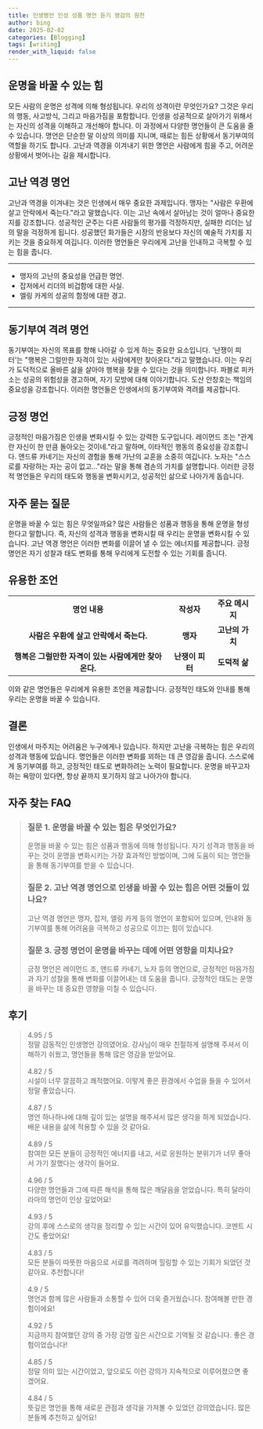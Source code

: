 ```yaml
---
title: 인생명언 인성 성품 명언 듣기 영감의 원천
author: bing
date: 2025-02-02
categories: [Blogging]
tags: [writing]
render_with_liquid: false
---
```



<h2 id='운명을_바꿀_수_있는_힘'>운명을 바꿀 수 있는 힘</h2>

<p>모든 사람의 운명은 성격에 의해 형성됩니다. 우리의 성격이란 무엇인가요? 그것은 우리의 행동, 사고방식, 그리고 마음가짐을 포함합니다. 인생을 성공적으로 살아가기 위해서는 자신의 성격을 이해하고 개선해야 합니다. 이 과정에서 다양한 명언들이 큰 도움을 줄 수 있습니다. 명언은 단순한 말 이상의 의미를 지니며, 때로는 힘든 상황에서 동기부여의 역할을 하기도 합니다. 고난과 역경을 이겨내기 위한 명언은 사람에게 힘을 주고, 어려운 상황에서 벗어나는 길을 제시합니다.</p>

<h2 id='고난_역경_명언'>고난 역경 명언</h2>

<p>고난과 역경을 이겨내는 것은 인생에서 매우 중요한 과제입니다. 맹자는 "사람은 우환에 살고 안락에서 죽는다."라고 말했습니다. 이는 고난 속에서 살아남는 것이 얼마나 중요한지를 강조합니다. 성공적인 군주는 다른 사람들의 평가를 걱정하지만, 실패한 리더는 남의 말을 걱정하게 됩니다. 성공했던 화가들은 시장의 반응보다 자신의 예술적 가치를 지키는 것을 중요하게 여깁니다. 이러한 명언들은 우리에게 고난을 인내하고 극복할 수 있는 힘을 줍니다.</p>

<hr />

<ul>
    <li>맹자의 고난의 중요성을 언급한 명언.</li>
    <li>잡저에서 리더의 비겁함에 대한 사실.</li>
    <li>엘링 카게의 성공의 함정에 대한 경고.</li>
</ul>

<hr />

<h2 id='동기부여_격려_명언'>동기부여 격려 명언</h2>

<p>동기부여는 자신의 목표를 향해 나아갈 수 있게 하는 중요한 요소입니다. '난쟁이 피터'는 "행복은 그럴만한 자격이 있는 사람에게만 찾아온다."라고 말했습니다. 이는 우리가 도덕적으로 올바른 삶을 살아야 행복을 찾을 수 있다는 것을 의미합니다. 파블로 피카소는 성공의 위험성을 경고하며, 자기 모방에 대해 이야기합니다. 도산 안창호는 책임의 중요성을 강조합니다. 이러한 명언들은 인생에서의 동기부여와 격려를 제공합니다.</p>

<h2 id='긍정_명언'>긍정 명언</h2>

<p>긍정적인 마음가짐은 인생을 변화시킬 수 있는 강력한 도구입니다. 레이먼드 조는 "관계란 자신이 한 만큼 돌아오는 것이네."라고 말하며, 이타적인 행동의 중요성을 강조합니다. 앤드류 카네기는 자신의 경험을 통해 가난의 교훈을 소중히 여깁니다. 노자는 "스스로를 자랑하는 자는 공이 없고..."라는 말을 통해 겸손의 가치를 설명합니다. 이러한 긍정적 명언들은 우리의 태도와 행동을 변화시키고, 성공적인 삶으로 나아가게 돕습니다.</p>

<h2 id='자주_묻는_질문'>자주 묻는 질문</h2>

<p>운명을 바꿀 수 있는 힘은 무엇일까요? 많은 사람들은 성품과 행동을 통해 운명을 형성한다고 말합니다. 즉, 자신의 성격과 행동을 변화시킬 때 우리는 운명을 변화시킬 수 있습니다. 고난 역경 명언은 이러한 변화를 이끌어 낼 수 있는 에너지를 제공합니다. 긍정 명언은 자기 성찰과 태도 변화를 통해 우리에게 도전할 수 있는 기회를 줍니다.</p>

<h2 id='유용한_조언'>유용한 조언</h2>

<table>
    <tr>
        <td style="text-align: center; height: 17px;"><b>명언 내용</b></td>
        <td style="text-align: center; height: 17px;"><b>작성자</b></td>
        <td style="text-align: center; height: 17px;"><b>주요 메시지</b></td>
    </tr>
    <tr>
        <td style="text-align: center; height: 17px;"><b>사람은 우환에 살고 안락에서 죽는다.</b></td>
        <td style="text-align: center; height: 17px;"><b>맹자</b></td>
        <td style="text-align: center; height: 17px;"><b>고난의 가치</b></td>
    </tr>
    <tr>
        <td style="text-align: center; height: 17px;"><b>행복은 그럴만한 자격이 있는 사람에게만 찾아온다.</b></td>
        <td style="text-align: center; height: 17px;"><b>난쟁이 피터</b></td>
        <td style="text-align: center; height: 17px;"><b>도덕적 삶</b></td>
    </tr>
</table>

<p>이와 같은 명언들은 우리에게 유용한 조언을 제공합니다. 긍정적인 태도와 인내를 통해 우리는 운명을 바꿀 수 있습니다.</p>

<h2 id='결론'>결론</h2>

<p>인생에서 마주치는 어려움은 누구에게나 있습니다. 하지만 고난을 극복하는 힘은 우리의 성격과 행동에 있습니다. 명언들은 이러한 변화를 꾀하는 데 큰 영감을 줍니다. 스스로에게 동기부여를 하고, 긍정적인 태도로 변화하려는 노력이 필요합니다. 운명을 바꾸고자 하는 욕망이 있다면, 항상 끝까지 포기하지 않고 나아가야 합니다.</p>


<h2 id='자주_찾는_FAQ'>자주 찾는 FAQ</h2>
<div itemscope="" itemtype="https://schema.org/FAQPage">
<blockquote>
<div itemscope="" itemprop="mainEntity" itemtype="https://schema.org/Question">
<h3 itemprop="name">질문 1. 운명을 바꿀 수 있는 힘은 무엇인가요?</h3>
<div itemscope="" itemprop="acceptedAnswer" itemtype="https://schema.org/Answer">
<span itemprop="text">
<p>운명을 바꿀 수 있는 힘은 성품과 행동에 의해 형성됩니다. 자기 성격과 행동을 바꾸는 것이 운명을 변화시키는 가장 효과적인 방법이며, 그에 도움이 되는 명언들을 통해 동기부여를 받을 수 있습니다.</p>
</span>
</div>
</div>
<div itemscope="" itemprop="mainEntity" itemtype="https://schema.org/Question">
<h3 itemprop="name">질문 2. 고난 역경 명언으로 인생을 바꿀 수 있는 힘은 어떤 것들이 있나요?</h3>
<div itemscope="" itemprop="acceptedAnswer" itemtype="https://schema.org/Answer">
<span itemprop="text">
<p>고난 역경 명언은 맹자, 잡저, 엘링 카게 등의 명언이 포함되어 있으며, 인내와 동기부여를 통해 어려움을 극복하고 성공으로 이끄는 힘이 있습니다.</p>
</span>
</div>
</div>
<div itemscope="" itemprop="mainEntity" itemtype="https://schema.org/Question">
<h3 itemprop="name">질문 3. 긍정 명언이 운명을 바꾸는 데에 어떤 영향을 미치나요?</h3>
<div itemscope="" itemprop="acceptedAnswer" itemtype="https://schema.org/Answer">
<span itemprop="text">
<p>긍정 명언은 레이먼드 조, 앤드류 카네기, 노자 등의 명언으로, 긍정적인 마음가짐과 자기 성찰을 통해 변화를 이끌어내는 데 도움을 줍니다. 긍정적인 태도는 운명을 바꾸는 데 중요한 영향을 미칠 수 있습니다.</p>
</span>
</div>
</div>
</blockquote>
</div>
<h2 id='후기'>후기</h2>
<div itemscope itemtype="https://schema.org/Product">
  <blockquote>
  <div itemprop="review" itemscope itemtype="https://schema.org/Review">
      <div itemprop="reviewRating" itemscope itemtype="https://schema.org/Rating"> <span itemprop="ratingValue">4.95</span> / <span itemprop="bestRating">5</span> </div>
      <span itemprop="reviewBody">정말 감동적인 인생명언 강의였어요. 강사님이 매우 친절하게 설명해 주셔서 이해하기 쉬웠고, 명언들을 통해 많은 영감을 받았어요.</span>
  </div>
  <br>
  <div itemprop="review" itemscope itemtype="https://schema.org/Review">
      <div itemprop="reviewRating" itemscope itemtype="https://schema.org/Rating"> <span itemprop="ratingValue">4.82</span> / <span itemprop="bestRating">5</span> </div>
      <span itemprop="reviewBody">시설이 너무 깔끔하고 쾌적했어요. 이렇게 좋은 환경에서 수업을 들을 수 있어서 정말 좋았습니다.</span>
  </div>
  <br>
  <div itemprop="review" itemscope itemtype="https://schema.org/Review">
      <div itemprop="reviewRating" itemscope itemtype="https://schema.org/Rating"> <span itemprop="ratingValue">4.87</span> / <span itemprop="bestRating">5</span> </div>
      <span itemprop="reviewBody">명언 하나하나에 대해 깊이 있는 설명을 해주셔서 많은 생각을 하게 되었습니다. 배운 내용을 삶에 적용할 수 있을 것 같아요.</span>
  </div>
  <br>
  <div itemprop="review" itemscope itemtype="https://schema.org/Review">
      <div itemprop="reviewRating" itemscope itemtype="https://schema.org/Rating"> <span itemprop="ratingValue">4.89</span> / <span itemprop="bestRating">5</span> </div>
      <span itemprop="reviewBody">참여한 모든 분들이 긍정적인 에너지를 내고, 서로 응원하는 분위기가 너무 좋아서 가기 잘했다는 생각이 들어요.</span>
  </div>
  <br>
  <div itemprop="review" itemscope itemtype="https://schema.org/Review">
      <div itemprop="reviewRating" itemscope itemtype="https://schema.org/Rating"> <span itemprop="ratingValue">4.96</span> / <span itemprop="bestRating">5</span> </div>
      <span itemprop="reviewBody">다양한 명언들과 그에 따른 해석을 통해 많은 깨달음을 얻었습니다. 특히 달라이 라마의 명언이 인상 깊었어요!</span>
  </div>
  <br>
  <div itemprop="review" itemscope itemtype="https://schema.org/Review">
      <div itemprop="reviewRating" itemscope itemtype="https://schema.org/Rating"> <span itemprop="ratingValue">4.93</span> / <span itemprop="bestRating">5</span> </div>
      <span itemprop="reviewBody">강의 후에 스스로의 생각을 정리할 수 있는 시간이 있어 유익했습니다. 코멘트 시간도 좋았어요!</span>
  </div>
  <br>
  <div itemprop="review" itemscope itemtype="https://schema.org/Review">
      <div itemprop="reviewRating" itemscope itemtype="https://schema.org/Rating"> <span itemprop="ratingValue">4.83</span> / <span itemprop="bestRating">5</span> </div>
      <span itemprop="reviewBody">모든 분들이 따뜻한 마음으로 서로를 격려하며 힐링할 수 있는 기회가 되었던 것 같아요. 추천합니다!</span>
  </div>
  <br>
  <div itemprop="review" itemscope itemtype="https://schema.org/Review">
      <div itemprop="reviewRating" itemscope itemtype="https://schema.org/Rating"> <span itemprop="ratingValue">4.9</span> / <span itemprop="bestRating">5</span> </div>
      <span itemprop="reviewBody">명언과 함께 많은 사람들과 소통할 수 있어 더욱 즐거웠습니다. 참여해볼 만한 경험이에요!</span>
  </div>
  <br>
  <div itemprop="review" itemscope itemtype="https://schema.org/Review">
      <div itemprop="reviewRating" itemscope itemtype="https://schema.org/Rating"> <span itemprop="ratingValue">4.92</span> / <span itemprop="bestRating">5</span> </div>
      <span itemprop="reviewBody">지금까지 참여했던 강의 중 가장 감명 깊은 시간으로 기억될 것 같습니다. 좋은 경험이었습니다!</span>
  </div>
  <br>
  <div itemprop="review" itemscope itemtype="https://schema.org/Review">
      <div itemprop="reviewRating" itemscope itemtype="https://schema.org/Rating"> <span itemprop="ratingValue">4.85</span> / <span itemprop="bestRating">5</span> </div>
      <span itemprop="reviewBody">정말 의미 있는 시간이었고, 앞으로도 이런 강의가 지속적으로 이루어졌으면 좋겠어요.</span>
  </div>
  <br>
  <div itemprop="review" itemscope itemtype="https://schema.org/Review">
      <div itemprop="reviewRating" itemscope itemtype="https://schema.org/Rating"> <span itemprop="ratingValue">4.84</span> / <span itemprop="bestRating">5</span> </div>
      <span itemprop="reviewBody">뜻깊은 명언을 통해 새로운 관점과 생각을 가져볼 수 있었던 강의였습니다. 많은 분들께 추천하고 싶어요!</span>
  </div>
  </blockquote>
</div>
